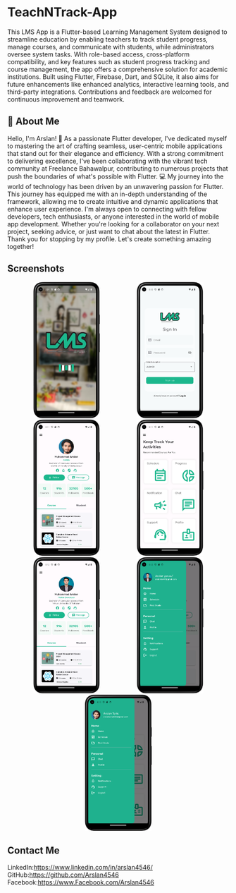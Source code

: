 # TeachNTrack-App 
This LMS App is a Flutter-based Learning Management System designed to streamline education by enabling teachers to track student progress, manage courses, and communicate with students, while administrators oversee system tasks. With role-based access, cross-platform compatibility, and key features such as student progress tracking and course management, the app offers a comprehensive solution for academic institutions. Built using Flutter, Firebase, Dart, and SQLite, it also aims for future enhancements like enhanced analytics, interactive learning tools, and third-party integrations. Contributions and feedback are welcomed for continuous improvement and teamwork.
## 🚀 About Me
Hello, I'm Arslan! 👋 As a passionate Flutter developer, I've dedicated myself to mastering the art of crafting seamless, user-centric mobile applications that stand out for their elegance and efficiency. With a strong commitment to delivering excellence, I've been collaborating with the vibrant tech community at Freelance Bahawalpur, contributing to numerous projects that push the boundaries of what's possible with Flutter. 💻 My journey into the world of technology has been driven by an unwavering passion for Flutter. This journey has equipped me with an in-depth understanding of the framework, allowing me to create intuitive and dynamic applications that enhance user experience. I'm always open to connecting with fellow developers, tech enthusiasts, or anyone interested in the world of mobile app development. Whether you're looking for a collaborator on your next project, seeking advice, or just want to chat about the latest in Flutter. Thank you for stopping by my profile. Let's create something amazing together!

## Screenshots

<p align="center">
  <img src="https://github.com/Arslan4546/TeachNTrack-App/blob/main/assets/screenshots/ss1.png" alt="Screenshot 1" width="30%" style="margin: 0 40px;"/>
  <img src="https://github.com/Arslan4546/TeachNTrack-App/blob/main/assets/screenshots/ss2.png" alt="Screenshot 2" width="30%" style="margin: 0 40px;"/>
  <img src="https://github.com/Arslan4546/TeachNTrack-App/blob/main/assets/screenshots/ss3.png" alt="Screenshot 3" width="30%" style="margin: 0 40px;"/>
   <img src="https://github.com/Arslan4546/TeachNTrack-App/blob/main/assets/screenshots/ss4.png" alt="Screenshot 1" width="30%" style="margin: 0 40px;"/>
  <img src="https://github.com/Arslan4546/TeachNTrack-App/blob/main/assets/screenshots/ss5.png" alt="Screenshot 2" width="30%" style="margin: 0 40px;"/>
  <img src="https://github.com/Arslan4546/TeachNTrack-App/blob/main/assets/screenshots/ss6.png" alt="Screenshot 3" width="30%" style="margin: 0 40px;"/>
   <img src="https://github.com/Arslan4546/TeachNTrack-App/blob/main/assets/screenshots/ss7.png" alt="Screenshot 1" width="30%" style="margin: 0 40px;"/>

  
</p>

## Contact Me

LinkedIn:https://www.linkedin.com/in/arslan4546/
GitHub:https://github.com/Arslan4546
Facebook:https://www.Facebook.com/Arslan4546

